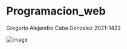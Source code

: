 # Programacion_web
Gregorio Alejandro Caba Gonzalez
2021-1422



![image](https://user-images.githubusercontent.com/100645620/172220785-7bfd9ebe-825c-450a-855f-291f78e5d1ec.png)
